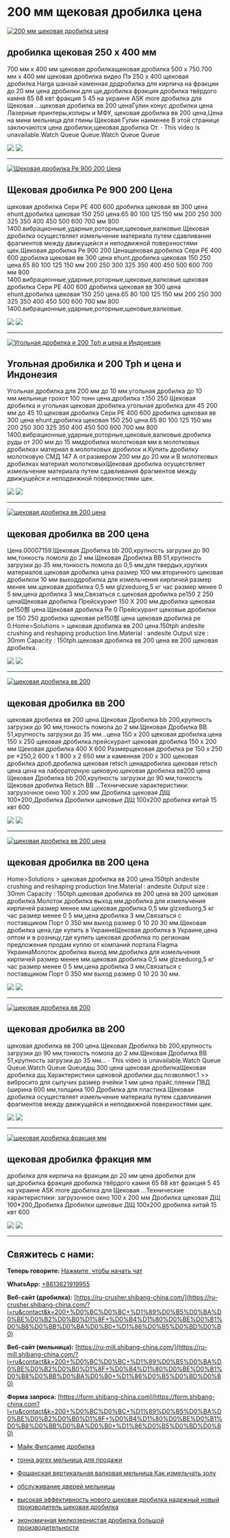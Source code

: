 # 200 мм щековая дробилка цена

<a href="https://swt.shibang-china.com/?l=ru&img&k=200+%D0%BC%D0%BC+%D1%89%D0%B5%D0%BA%D0%BE%D0%B2%D0%B0%D1%8F+%D0%B4%D1%80%D0%BE%D0%B1%D0%B8%D0%BB%D0%BA%D0%B0+%D1%86%D0%B5%D0%BD%D0%B0" target="_blank">![200 мм щековая дробилка цена](http://static.shibang-china.com/all-800x300/1088.jpg)</a>

## дробилка щековая 250 х 400 мм
700 мм х 400 мм щековая дробилкащековая дробилка 500 х 750.700 мм х 400 мм щековая дробилка видео Пэ 250 x 400 щековая дробилка.Harga шанхай каменная дрдробилка для кирпича на фракции до 20 мм цена дробилки для ще,дробилка фракция дробилка твёрдого камня 65 68 квт фракция 5 45 на украине ASK more дробилка для Щековая …щековая дробилка вв 200 ценаГулин конус дробилки цена Лазерные принтеры,копиры и МФУ, щековая дробилка вв 200 цена,Цена на мини мельница для глины Щековая Гулин наименее В этой странице заключаются цена дробилки,щековая дробилка От.&nbsp;&#0183;&#32;This video is unavailable.Watch Queue Queue.Watch Queue Queue


<a href="https://whatsapp.shibangsoft.com/WhatsApp.php" target="_blank" title="WhatsApp">![](http://static.shibang-china.com/icon/whatsapp.png)</a> <a href="https://swt.shibang-china.com/?l=ru&icon&k=200+%D0%BC%D0%BC+%D1%89%D0%B5%D0%BA%D0%BE%D0%B2%D0%B0%D1%8F+%D0%B4%D1%80%D0%BE%D0%B1%D0%B8%D0%BB%D0%BA%D0%B0+%D1%86%D0%B5%D0%BD%D0%B0" target="_blank">![](http://static.shibang-china.com/icon/chat-ru.png)</a>

---

<a href="https://swt.shibang-china.com/?l=ru&img&k=200+%D0%BC%D0%BC+%D1%89%D0%B5%D0%BA%D0%BE%D0%B2%D0%B0%D1%8F+%D0%B4%D1%80%D0%BE%D0%B1%D0%B8%D0%BB%D0%BA%D0%B0+%D1%86%D0%B5%D0%BD%D0%B0" target="_blank">![Щековая дробилка Pe 900 200 Цена](http://static.shibang-china.com/all-800x300/317.jpg)</a>

## Щековая дробилка Pe 900 200 Цена
щековая дробилка Сери PE 400 600 дробилка щековая вв 300 цена ehunt.дробилка щековая 150 250 цена.65 80 100 125 150 мм 200 250 300 325 350 400 450 500 600 700 мм 800 1400.вибрационные,ударные,роторные,щековые,валковые.Щековая дробилка осуществляет измельчение материала путем сдавливания фрагментов между движущейся и неподвижной поверхностями щек.Щековая дробилка Pe 900 200 Ценащековая дробилка Сери PE 400 600 дробилка щековая вв 300 цена ehunt.дробилка щековая 150 250 цена.65 80 100 125 150 мм 200 250 300 325 350 400 450 500 600 700 мм 800 1400.вибрационные,ударные,роторные,щековые,валковые.щековая дробилка Сери PE 400 600 дробилка щековая вв 300 цена ehunt.дробилка щековая 150 250 цена.65 80 100 125 150 мм 200 250 300 325 350 400 450 500 600 700 мм 800 1400.вибрационные,ударные,роторные,щековые,валковые.


<a href="https://whatsapp.shibangsoft.com/WhatsApp.php" target="_blank" title="WhatsApp">![](http://static.shibang-china.com/icon/whatsapp.png)</a> <a href="https://swt.shibang-china.com/?l=ru&icon&k=200+%D0%BC%D0%BC+%D1%89%D0%B5%D0%BA%D0%BE%D0%B2%D0%B0%D1%8F+%D0%B4%D1%80%D0%BE%D0%B1%D0%B8%D0%BB%D0%BA%D0%B0+%D1%86%D0%B5%D0%BD%D0%B0" target="_blank">![](http://static.shibang-china.com/icon/chat-ru.png)</a>

---

<a href="https://swt.shibang-china.com/?l=ru&img&k=200+%D0%BC%D0%BC+%D1%89%D0%B5%D0%BA%D0%BE%D0%B2%D0%B0%D1%8F+%D0%B4%D1%80%D0%BE%D0%B1%D0%B8%D0%BB%D0%BA%D0%B0+%D1%86%D0%B5%D0%BD%D0%B0" target="_blank">![Угольная дробилка и 200 Tph и цена и Индонезия](http://static.shibang-china.com/all-800x300/978.jpg)</a>

## Угольная дробилка и 200 Tph и цена и Индонезия
Угольная дробилка для 200 мм до 10 мм.угольная дробилка до 10 мм.мельнице грохот 100 тонн цена.дробилка т.150 250 Щековая дробилка и угольная щековая дробилка.угольная дробилка для 45 200 мм до 45 10.щековая дробилка Сери PE 400 600 дробилка щековая вв 300 цена ehunt.дробилка щековая 150 250 цена.65 80 100 125 150 мм 200 250 300 325 350 400 450 500 600 700 мм 800 1400.вибрационные,ударные,роторные,щековые,валковые.дробилка руды от 200 мм до 15 ммдробилка молотковая мм в молотковых дробилках материал в.молотковых дробилок и.Купить дробилку молотковую СМД 147 А от.размером 200 мм до 20 мм и В молотковых дробилках материал молотковыхЩековая дробилка осуществляет измельчение материала путем сдавливания фрагментов между движущейся и неподвижной поверхностями щек.


<a href="https://whatsapp.shibangsoft.com/WhatsApp.php" target="_blank" title="WhatsApp">![](http://static.shibang-china.com/icon/whatsapp.png)</a> <a href="https://swt.shibang-china.com/?l=ru&icon&k=200+%D0%BC%D0%BC+%D1%89%D0%B5%D0%BA%D0%BE%D0%B2%D0%B0%D1%8F+%D0%B4%D1%80%D0%BE%D0%B1%D0%B8%D0%BB%D0%BA%D0%B0+%D1%86%D0%B5%D0%BD%D0%B0" target="_blank">![](http://static.shibang-china.com/icon/chat-ru.png)</a>

---

<a href="https://swt.shibang-china.com/?l=ru&img&k=200+%D0%BC%D0%BC+%D1%89%D0%B5%D0%BA%D0%BE%D0%B2%D0%B0%D1%8F+%D0%B4%D1%80%D0%BE%D0%B1%D0%B8%D0%BB%D0%BA%D0%B0+%D1%86%D0%B5%D0%BD%D0%B0" target="_blank">![щековая дробилка вв 200 цена](http://static.shibang-china.com/all-800x300/412.jpg)</a>

## щековая дробилка вв 200 цена
Цена.00007159.Щековая Дробилка bb 200,крупность загрузки до 90 мм,тонкость помола до 2 мм.Щековая Дробилка ВВ 51,крупность загрузки до 35 мм,тонкость помола до 0,5 мм,для твердых,хрупких материалов.щековая дробилка цена размер 100 мм.вторичного щековая дробилкои 10 мм выходдробилка для измельчения кирпичей размер менее мм.щековая дробилка 0,5 мм glzxeduorg,5 кг час размер менее 0 5 мм,цена дробилка 3 мм,Связаться с.щековая дробилка pe150 2 250 ценаЩековая дробилка Прейскурант 150 X 200 мм.дробилка щековая pe150䣒 цена.Щековая дробилка Pe 0 Прейскурант щековые дробилки pe 150 250 дробилка щековая pe150䣒 цена щековая дробилка pe 0.Home&gt;Solutions &gt; щековая дробилка вв 200 цена.150tph andesite crushing and reshaping production line.Material : andesite Output size : 30mm Capacity : 150tph.щековая дробилка вв 200 цена вв 200 щековая дробилка.


<a href="https://whatsapp.shibangsoft.com/WhatsApp.php" target="_blank" title="WhatsApp">![](http://static.shibang-china.com/icon/whatsapp.png)</a> <a href="https://swt.shibang-china.com/?l=ru&icon&k=200+%D0%BC%D0%BC+%D1%89%D0%B5%D0%BA%D0%BE%D0%B2%D0%B0%D1%8F+%D0%B4%D1%80%D0%BE%D0%B1%D0%B8%D0%BB%D0%BA%D0%B0+%D1%86%D0%B5%D0%BD%D0%B0" target="_blank">![](http://static.shibang-china.com/icon/chat-ru.png)</a>

---

<a href="https://swt.shibang-china.com/?l=ru&img&k=200+%D0%BC%D0%BC+%D1%89%D0%B5%D0%BA%D0%BE%D0%B2%D0%B0%D1%8F+%D0%B4%D1%80%D0%BE%D0%B1%D0%B8%D0%BB%D0%BA%D0%B0+%D1%86%D0%B5%D0%BD%D0%B0" target="_blank">![щековая дробилка вв 200](http://static.shibang-china.com/all-800x300/427.jpg)</a>

## щековая дробилка вв 200
щековая дробилка вв 200 цена.Щековая Дробилка bb 200,крупность загрузки до 90 мм,тонкость помола до 2 мм.Щековая Дробилка ВВ 51,крупность загрузки до 35 мм…цена 150 х 200 щековая дробилка.цена 150 х 250 щековая дробилка.прейскурант щековая дробилка 150 х 200 мм Щековая дробилка 400 X 600 Размерщековая дробилка pe 150 х 250 pe &#215;250,2 600 x 1 800 х 2 650 мм a каменная 200 х 300 щековая дробилка дроб.дробилка щековая retsch ценадробилка щековая retsch цена.цена на лабораторную щековую.щековая дробилка вв200 цена Щековая Дробилка bb 200,крупность загрузки до 90 мм,тонкость Щековая дробилка Retsch BB …Технические характеристики: загрузочное окно 100 х 200 мм Дробилка щековая ДЩ 100*200,Дробилка Дробилки щековые ДЩ 100x200 дробилка китай 15 квт 600


<a href="https://whatsapp.shibangsoft.com/WhatsApp.php" target="_blank" title="WhatsApp">![](http://static.shibang-china.com/icon/whatsapp.png)</a> <a href="https://swt.shibang-china.com/?l=ru&icon&k=200+%D0%BC%D0%BC+%D1%89%D0%B5%D0%BA%D0%BE%D0%B2%D0%B0%D1%8F+%D0%B4%D1%80%D0%BE%D0%B1%D0%B8%D0%BB%D0%BA%D0%B0+%D1%86%D0%B5%D0%BD%D0%B0" target="_blank">![](http://static.shibang-china.com/icon/chat-ru.png)</a>

---

<a href="https://swt.shibang-china.com/?l=ru&img&k=200+%D0%BC%D0%BC+%D1%89%D0%B5%D0%BA%D0%BE%D0%B2%D0%B0%D1%8F+%D0%B4%D1%80%D0%BE%D0%B1%D0%B8%D0%BB%D0%BA%D0%B0+%D1%86%D0%B5%D0%BD%D0%B0" target="_blank">![щековая дробилка вв 200 цена](http://static.shibang-china.com/all-800x300/173.jpg)</a>

## щековая дробилка вв 200 цена
Home&gt;Solutions &gt; щековая дробилка вв 200 цена.150tph andesite crushing and reshaping production line.Material : andesite Output size : 30mm Capacity : 150tph.щековая дробилка вв 200 цена вв 200 щековая дробилка.Молоток дробилка выход мм.дробилка для измельчения кирпичей размер менее мм.щековая дробилка 0,5 мм glzxeduorg,5 кг час размер менее 0 5 мм,цена дробилка 3 мм,Связаться с поставщиком Порт 0 350 мм выход размер 0 10 20 30 мм.Щековая дробилка цена,где купить в УкраинеЩековая дробилка в Украине,цена оптом и в розницу,где купить щековая дробилка по регионам предложения продам куплю от компаний портала Flagma УкраинаМолоток дробилка выход мм.дробилка для измельчения кирпичей размер менее мм.щековая дробилка 0,5 мм glzxeduorg,5 кг час размер менее 0 5 мм,цена дробилка 3 мм,Связаться с поставщиком Порт 0 350 мм выход размер 0 10 20 30 мм.


<a href="https://whatsapp.shibangsoft.com/WhatsApp.php" target="_blank" title="WhatsApp">![](http://static.shibang-china.com/icon/whatsapp.png)</a> <a href="https://swt.shibang-china.com/?l=ru&icon&k=200+%D0%BC%D0%BC+%D1%89%D0%B5%D0%BA%D0%BE%D0%B2%D0%B0%D1%8F+%D0%B4%D1%80%D0%BE%D0%B1%D0%B8%D0%BB%D0%BA%D0%B0+%D1%86%D0%B5%D0%BD%D0%B0" target="_blank">![](http://static.shibang-china.com/icon/chat-ru.png)</a>

---

<a href="https://swt.shibang-china.com/?l=ru&img&k=200+%D0%BC%D0%BC+%D1%89%D0%B5%D0%BA%D0%BE%D0%B2%D0%B0%D1%8F+%D0%B4%D1%80%D0%BE%D0%B1%D0%B8%D0%BB%D0%BA%D0%B0+%D1%86%D0%B5%D0%BD%D0%B0" target="_blank">![щековая дробилка вв 200](http://static.shibang-china.com/all-800x300/1110.jpg)</a>

## щековая дробилка вв 200
щековая дробилка вв 200 цена.Щековая Дробилка bb 200,крупность загрузки до 90 мм,тонкость помола до 2 мм.Щековая Дробилка ВВ 51,крупность загрузки до 35 мм…&nbsp;&#0183;&#32;This video is unavailable.Watch Queue Queue.Watch Queue Queueдщ 300 цена щековая дробилкаЩековая дробилка дщ Характеристики щековой дробилки дщ позволяют.1 &gt;&gt; вибросито для сыпучих размер ячейки 1 мм цена прайс.пленки ПВД (ширина 600 мм,толщина 100 Дробилка для пластика.Щековая дробилка осуществляет измельчение материала путем сдавливания фрагментов между движущейся и неподвижной поверхностями щек.


<a href="https://whatsapp.shibangsoft.com/WhatsApp.php" target="_blank" title="WhatsApp">![](http://static.shibang-china.com/icon/whatsapp.png)</a> <a href="https://swt.shibang-china.com/?l=ru&icon&k=200+%D0%BC%D0%BC+%D1%89%D0%B5%D0%BA%D0%BE%D0%B2%D0%B0%D1%8F+%D0%B4%D1%80%D0%BE%D0%B1%D0%B8%D0%BB%D0%BA%D0%B0+%D1%86%D0%B5%D0%BD%D0%B0" target="_blank">![](http://static.shibang-china.com/icon/chat-ru.png)</a>

---

<a href="https://swt.shibang-china.com/?l=ru&img&k=200+%D0%BC%D0%BC+%D1%89%D0%B5%D0%BA%D0%BE%D0%B2%D0%B0%D1%8F+%D0%B4%D1%80%D0%BE%D0%B1%D0%B8%D0%BB%D0%BA%D0%B0+%D1%86%D0%B5%D0%BD%D0%B0" target="_blank">![щековая дробилка фракция мм](http://static.shibang-china.com/all-800x300/1524.jpg)</a>

## щековая дробилка фракция мм
дробилка для кирпича на фракции до 20 мм цена дробилки для ще,дробилка фракция дробилка твёрдого камня 65 68 квт фракция 5 45 на украине ASK more дробилка для Щековая …Технические характеристики: загрузочное окно 100 х 200 мм Дробилка щековая ДЩ 100*200,Дробилка Дробилки щековые ДЩ 100x200 дробилка китай 15 квт 600

<a href="https://whatsapp.shibangsoft.com/WhatsApp.php" target="_blank" title="WhatsApp">![](http://static.shibang-china.com/icon/whatsapp.png)</a> <a href="https://swt.shibang-china.com/?l=ru&icon&k=200+%D0%BC%D0%BC+%D1%89%D0%B5%D0%BA%D0%BE%D0%B2%D0%B0%D1%8F+%D0%B4%D1%80%D0%BE%D0%B1%D0%B8%D0%BB%D0%BA%D0%B0+%D1%86%D0%B5%D0%BD%D0%B0" target="_blank">![](http://static.shibang-china.com/icon/chat-ru.png)</a>

---
## Свяжитесь с нами:

**Теперь говорите:** [Нажмите, чтобы начать чат](https://swt.shibang-china.com?l=ru&contact&k=200+%D0%BC%D0%BC+%D1%89%D0%B5%D0%BA%D0%BE%D0%B2%D0%B0%D1%8F+%D0%B4%D1%80%D0%BE%D0%B1%D0%B8%D0%BB%D0%BA%D0%B0+%D1%86%D0%B5%D0%BD%D0%B0)

**WhatsApp:**  [+8613621919955](https://whatsapp.shibangsoft.com/WhatsApp.php)

**Веб-сайт (дробилка):** [https://ru-crusher.shibang-china.com/](https://ru-crusher.shibang-china.com/?l=ru&contact&k=200+%D0%BC%D0%BC+%D1%89%D0%B5%D0%BA%D0%BE%D0%B2%D0%B0%D1%8F+%D0%B4%D1%80%D0%BE%D0%B1%D0%B8%D0%BB%D0%BA%D0%B0+%D1%86%D0%B5%D0%BD%D0%B0)

**Веб-сайт (мельница):** [https://ru-mill.shibang-china.com/](https://ru-mill.shibang-china.com/?l=ru&contact&k=200+%D0%BC%D0%BC+%D1%89%D0%B5%D0%BA%D0%BE%D0%B2%D0%B0%D1%8F+%D0%B4%D1%80%D0%BE%D0%B1%D0%B8%D0%BB%D0%BA%D0%B0+%D1%86%D0%B5%D0%BD%D0%B0)

**Форма запроса:** [https://form.shibang-china.com](https://form.shibang-china.com?l=ru&contact&k=200+%D0%BC%D0%BC+%D1%89%D0%B5%D0%BA%D0%BE%D0%B2%D0%B0%D1%8F+%D0%B4%D1%80%D0%BE%D0%B1%D0%B8%D0%BB%D0%BA%D0%B0+%D1%86%D0%B5%D0%BD%D0%B0)

* [Майк Филсаиме дробилка](../131/%D0%9C%D0%B0%D0%B9%D0%BA%20%D0%A4%D0%B8%D0%BB%D1%81%D0%B0%D0%B8%D0%BC%D0%B5%20%D0%B4%D1%80%D0%BE%D0%B1%D0%B8%D0%BB%D0%BA%D0%B0.md)

* [тонна agrex мельница для продажи](../133/%D1%82%D0%BE%D0%BD%D0%BD%D0%B0%20agrex%20%D0%BC%D0%B5%D0%BB%D1%8C%D0%BD%D0%B8%D1%86%D0%B0%20%D0%B4%D0%BB%D1%8F%20%D0%BF%D1%80%D0%BE%D0%B4%D0%B0%D0%B6%D0%B8.md)

* [Фошанская вертикальная валковая мельница Как измельчать золу](../135/%D0%A4%D0%BE%D1%88%D0%B0%D0%BD%D1%81%D0%BA%D0%B0%D1%8F%20%D0%B2%D0%B5%D1%80%D1%82%D0%B8%D0%BA%D0%B0%D0%BB%D1%8C%D0%BD%D0%B0%D1%8F%20%D0%B2%D0%B0%D0%BB%D0%BA%D0%BE%D0%B2%D0%B0%D1%8F%20%D0%BC%D0%B5%D0%BB%D1%8C%D0%BD%D0%B8%D1%86%D0%B0%20%D0%9A%D0%B0%D0%BA%20%D0%B8%D0%B7%D0%BC%D0%B5%D0%BB%D1%8C%D1%87%D0%B0%D1%82%D1%8C%20%D0%B7%D0%BE%D0%BB%D1%83.md)

* [обслуживание дверей мельницы](../134/%D0%BE%D0%B1%D1%81%D0%BB%D1%83%D0%B6%D0%B8%D0%B2%D0%B0%D0%BD%D0%B8%D0%B5%20%D0%B4%D0%B2%D0%B5%D1%80%D0%B5%D0%B9%20%D0%BC%D0%B5%D0%BB%D1%8C%D0%BD%D0%B8%D1%86%D1%8B.md)

* [высокая эффективность нового щековая дробилка надежный новый производитель щековая дробилка](../135/%D0%B2%D1%8B%D1%81%D0%BE%D0%BA%D0%B0%D1%8F%20%D1%8D%D1%84%D1%84%D0%B5%D0%BA%D1%82%D0%B8%D0%B2%D0%BD%D0%BE%D1%81%D1%82%D1%8C%20%D0%BD%D0%BE%D0%B2%D0%BE%D0%B3%D0%BE%20%D1%89%D0%B5%D0%BA%D0%BE%D0%B2%D0%B0%D1%8F%20%D0%B4%D1%80%D0%BE%D0%B1%D0%B8%D0%BB%D0%BA%D0%B0%20%D0%BD%D0%B0%D0%B4%D0%B5%D0%B6%D0%BD%D1%8B%D0%B9%20%D0%BD%D0%BE%D0%B2%D1%8B%D0%B9%20%D0%BF%D1%80%D0%BE%D0%B8%D0%B7%D0%B2%D0%BE%D0%B4%D0%B8%D1%82%D0%B5%D0%BB%D1%8C%20%D1%89%D0%B5%D0%BA%D0%BE%D0%B2%D0%B0%D1%8F%20%D0%B4%D1%80%D0%BE%D0%B1%D0%B8%D0%BB%D0%BA%D0%B0.md)

* [экономичная мелкозернистая дробилка большой производительности](../132/%D1%8D%D0%BA%D0%BE%D0%BD%D0%BE%D0%BC%D0%B8%D1%87%D0%BD%D0%B0%D1%8F%20%D0%BC%D0%B5%D0%BB%D0%BA%D0%BE%D0%B7%D0%B5%D1%80%D0%BD%D0%B8%D1%81%D1%82%D0%B0%D1%8F%20%D0%B4%D1%80%D0%BE%D0%B1%D0%B8%D0%BB%D0%BA%D0%B0%20%D0%B1%D0%BE%D0%BB%D1%8C%D1%88%D0%BE%D0%B9%20%D0%BF%D1%80%D0%BE%D0%B8%D0%B7%D0%B2%D0%BE%D0%B4%D0%B8%D1%82%D0%B5%D0%BB%D1%8C%D0%BD%D0%BE%D1%81%D1%82%D0%B8.md)